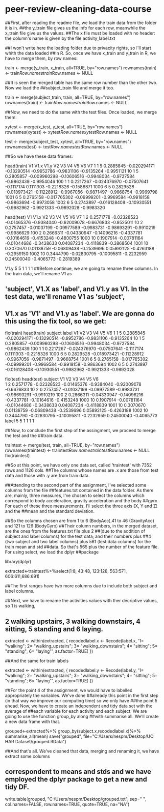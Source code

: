 # peer-review-cleaning-data-course

##First, after reading the readme file, we load the train data from the folder it is in.
##the y_train file gives us the info for each row, meanwhile the x_train file give us the values.
##The x file must be loaded with no header: the column's name is given by the file activity_label.txt

##I won't write here the loading folder due to privacity rights, so I'll start whith the data loaded
##in R. So, once we have x_train and y_train in R, we have to merge them, by row names:

train <- merge(y_train, x_train, all=TRUE, by="row.names")
rownames(train) <- train$Row.names
train$Row.names <- NULL

##It is seen the merged table has the same row number than the other two. Now we load the
##subject_train file and merge it too.


train <- merge(subject_train, train, all=TRUE, by="row.names")
rownames(train) <- train$Row.names
train$Row.names <- NULL


##Now, we need to do the same with the test files. Once loaded, we merge them:

xytest <- merge(x_test, y_test, all=TRUE, by="row.names")
rownames(xytest) <- xytest$Row.names
xytest$Row.names <- NULL

test <- merge(subject_test, xytest, all=TRUE, by="row.names")
rownames(test) <- test$Row.names
test$Row.names <- NULL

##So we have these data frames:

head(train)
     V1 V1.x      V1.y           V2          V3         V4         V5         V6         V7
1     1    5 0.2885845 -0.020294171 -0.13290514 -0.9952786 -0.9831106 -0.9135264 -0.9951121
10    1    5 0.2805857 -0.009960298 -0.10606516 -0.9948034 -0.9727584 -0.9862439 -0.9954046
100   1    1 0.2217267 -0.024376970 -0.07507641 -0.1117174  0.1111303 -0.2218326 -0.1588871
1000  6    5 0.2829528 -0.018973421 -0.11228912 -0.9967056 -0.9871497 -0.9668754 -0.9969798
1001  6    5 0.2765158 -0.017765302 -0.09999201 -0.9969584 -0.9918158 -0.9863694 -0.9973058
1002  6    5 0.2743897 -0.016128408 -0.10930551 -0.9982962 -0.9921333 -0.9892028 -0.9983320

head(test)
V1      V1.x          V2          V3         V4          V5         V6         V7
1     2 0.2571778 -0.02328523 -0.01465376 -0.9384040 -0.92009078 -0.6676833 -0.9525011
10    2 0.2757457 -0.01037199 -0.09977589 -0.9983731 -0.98693291 -0.9910219 -0.9986629
100   2 0.2666311 -0.04330947 -0.14096216 -0.4337781 -0.10164616 -0.4153248 -0.4800755
1000 10 0.1907914 -0.00781164 -0.01044686 -0.3438633  0.04087234 -0.4118839 -0.3868504
1001 10 0.3070670  0.01139759 -0.06809438 -0.2539696  0.05892125 -0.4263188 -0.2959150
1002 10 0.3444790 -0.02830795 -0.10095811 -0.2232959  0.24500040 -0.4065773 -0.2819389

V1.y
   5
   5
   1
   1
   1
   1
##Before continue, we are going to rename three columns. In the train data, we'll rename V1 as
## 'subject', V1.X as 'label', and V1.y as V1. In the test data, we'll rename V1 as 'subject',
## V1.x as 'V1' and V1.y as 'label'. We are gonna do this using the fix tool, so we get:

fix(train)
head(train)
subject label        V1           V2          V3         V4         V5         V6
1          1     5 0.2885845 -0.020294171 -0.13290514 -0.9952786 -0.9831106 -0.9135264
10         1     5 0.2805857 -0.009960298 -0.10606516 -0.9948034 -0.9727584 -0.9862439
100        1     1 0.2217267 -0.024376970 -0.07507641 -0.1117174  0.1111303 -0.2218326
1000       6     5 0.2829528 -0.018973421 -0.11228912 -0.9967056 -0.9871497 -0.9668754
1001       6     5 0.2765158 -0.017765302 -0.09999201 -0.9969584 -0.9918158 -0.9863694
1002       6     5 0.2743897 -0.016128408 -0.10930551 -0.9982962 -0.9921333 -0.9892028

fix(test)
head(test)
subject        V1          V2          V3         V4          V5         V6         
1          2 0.2571778 -0.02328523 -0.01465376 -0.9384040 -0.92009078 -0.6676833 
10         2 0.2757457 -0.01037199 -0.09977589 -0.9983731 -0.98693291 -0.9910219 
100        2 0.2666311 -0.04330947 -0.14096216 -0.4337781 -0.10164616 -0.4153248 
1000      10 0.1907914 -0.00781164 -0.01044686 -0.3438633  0.04087234 -0.4118839 
1001      10 0.3070670  0.01139759 -0.06809438 -0.2539696  0.05892125 -0.4263188 
1002      10 0.3444790 -0.02830795 -0.10095811 -0.2232959  0.24500040 -0.4065773
label
     5
     5
     1
     1
     1
     1

##Now, to conclude the first step of the assingment, we proceed to merge the test and the
##train data.

traintest <- merge(test, train, all=TRUE, by="row.names")
rownames(traintest) <- traintest$Row.names
traintest$Row.names <- NULL
fix(traintest)

##So at this point, we have only one data set, called 'traintest' with 7352 rows and 1126 cols.
##The columns whose names are .x are those from test data and those with .y are from train data.

##Attending to the second part of the assignment, I've selected some columns from the file
##features.txt contained in the data folder. As there are, mainly, three measures, I've chosen
to select the columns which correspond to body acceleration, gravity acceleration and the body
##gyro. For each of these three measurements, I'll select the three axis (X, Y and Z) and the
##mean and the standard deviation.

##So the columns chosen are from 1 to 6 (BodyAcc),41 to 46 (GravityAcc) and 121 to 126 (BodyGyro)
##Their column numbers, in the merged dataset, are the ones from the features.txt file plus 2
##(due to the addition of subject and label columns) for the test data; and their numbers plus
##4 (two subject and two label columns) plus 561 (test data columns) for the train mean and std
##data. So that's 565 plus the number of the feature file. For using select, we load the dplyr
##package

library(dplyr)

extracted<-traintest%>%select(1:8, 43:48, 123:128, 563:571, 606:611,686:691)

##The first ranges have two more columns due to include both subject and label columns.

##Next, we have to rename the activities values with ther decriptive values, so 1 is walking,
## 2 walking upstairs, 3 walking downstairs, 4 sitting, 5 standing and 6 laying.

extracted <- within(extracted, {
  recodedlabel.x <- Recode(label.x, 
  '1= "walking"; 2= "walking_upstairs"; 3= "walking_downstairs"; 4= "sitting"; 5= "standing"; 6= "laying"',
   as.factor=TRUE)
})
 
##And the same for train labels

extracted <- within(extracted, {
  recodedlabel.y <- Recode(label.y, 
  '1= "walking"; 2= "walking_upstairs"; 3= "walking_downstairs"; 4= "sitting"; 5= "standing"; 6= "laying"',
   as.factor=TRUE)
})


##For the point 4 of the assignment, we would have to labelled appropriately the variables. We've done
##already this point in the first step (in that way we improve our computing time) so we only have
##the point 5 ahead. Now, we have to create an independent and tidy data set with the average of
##each variable for each activity and each subject. We are going to use the function group_by along
##with summarise all. We'll create a new data frame with that.

grouped<-extracted%>%
	group_by(subject.x,recodedlabel.x)%>%
	summarise_all(mean)
save("grouped", file="C:/Users/nespm/Desktop/UCI HAR Dataset/grouped.RData")

##And that's all. We've cleaned that data, merging and renaming it, we have extract some columns
## correspondent to means and stds and we have employed the dplyr package to get a new and tidy DF.
write.table(grouped, "C:/Users/nespm/Desktop/grouped.txt", sep=" ", col.names=FALSE, 
  row.names=TRUE, quote=TRUE, na="NA")

